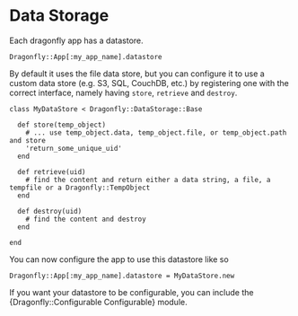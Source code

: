 Data Storage
============

Each dragonfly app has a datastore.

    Dragonfly::App[:my_app_name].datastore
    
By default it uses the file data store, but you can configure it to use
a custom data store (e.g. S3, SQL, CouchDB, etc.) by registering one with the correct interface, namely
having `store`, `retrieve` and `destroy`.

    class MyDataStore < Dragonfly::DataStorage::Base

      def store(temp_object)
        # ... use temp_object.data, temp_object.file, or temp_object.path and store
        'return_some_unique_uid'
      end

      def retrieve(uid)
        # find the content and return either a data string, a file, a tempfile or a Dragonfly::TempObject
      end
  
      def destroy(uid)
        # find the content and destroy
      end

    end

You can now configure the app to use this datastore like so

    Dragonfly::App[:my_app_name].datastore = MyDataStore.new

If you want your datastore to be configurable, you can include the {Dragonfly::Configurable Configurable} module.
